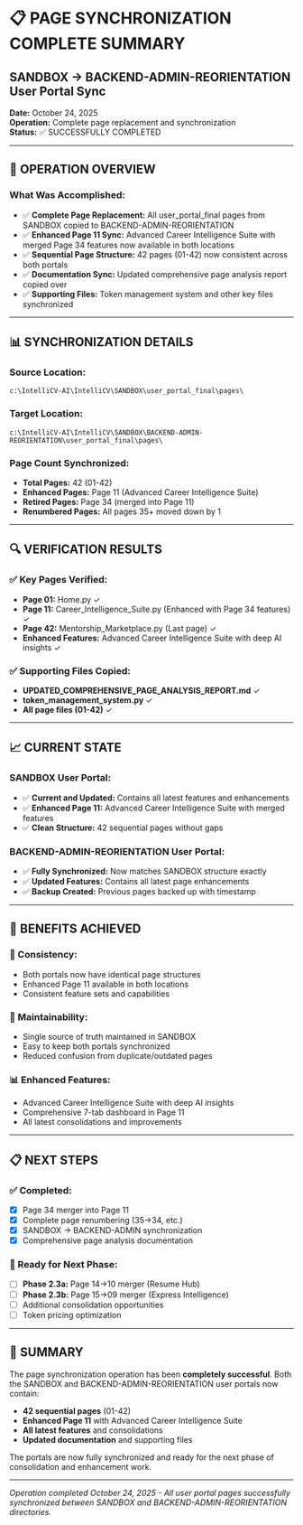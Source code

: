 # 📋 PAGE SYNCHRONIZATION COMPLETE SUMMARY
## SANDBOX → BACKEND-ADMIN-REORIENTATION User Portal Sync

**Date:** October 24, 2025  
**Operation:** Complete page replacement and synchronization  
**Status:** ✅ SUCCESSFULLY COMPLETED

---

## 🎯 OPERATION OVERVIEW

### What Was Accomplished:
- ✅ **Complete Page Replacement:** All user_portal_final pages from SANDBOX copied to BACKEND-ADMIN-REORIENTATION
- ✅ **Enhanced Page 11 Sync:** Advanced Career Intelligence Suite with merged Page 34 features now available in both locations
- ✅ **Sequential Page Structure:** 42 pages (01-42) now consistent across both portals
- ✅ **Documentation Sync:** Updated comprehensive page analysis report copied over
- ✅ **Supporting Files:** Token management system and other key files synchronized

---

## 📊 SYNCHRONIZATION DETAILS

### Source Location:
```
c:\IntelliCV-AI\IntelliCV\SANDBOX\user_portal_final\pages\
```

### Target Location:
```
c:\IntelliCV-AI\IntelliCV\SANDBOX\BACKEND-ADMIN-REORIENTATION\user_portal_final\pages\
```

### Page Count Synchronized:
- **Total Pages:** 42 (01-42)
- **Enhanced Pages:** Page 11 (Advanced Career Intelligence Suite)
- **Retired Pages:** Page 34 (merged into Page 11)
- **Renumbered Pages:** All pages 35+ moved down by 1

---

## 🔍 VERIFICATION RESULTS

### ✅ Key Pages Verified:
- **Page 01:** Home.py ✓
- **Page 11:** Career_Intelligence_Suite.py (Enhanced with Page 34 features) ✓
- **Page 42:** Mentorship_Marketplace.py (Last page) ✓
- **Enhanced Features:** Advanced Career Intelligence Suite with deep AI insights ✓

### ✅ Supporting Files Copied:
- **UPDATED_COMPREHENSIVE_PAGE_ANALYSIS_REPORT.md** ✓
- **token_management_system.py** ✓
- **All page files (01-42)** ✓

---

## 📈 CURRENT STATE

### SANDBOX User Portal:
- ✅ **Current and Updated:** Contains all latest features and enhancements
- ✅ **Enhanced Page 11:** Advanced Career Intelligence Suite with merged features
- ✅ **Clean Structure:** 42 sequential pages without gaps

### BACKEND-ADMIN-REORIENTATION User Portal:
- ✅ **Fully Synchronized:** Now matches SANDBOX structure exactly
- ✅ **Updated Features:** Contains all latest page enhancements
- ✅ **Backup Created:** Previous pages backed up with timestamp

---

## 🚀 BENEFITS ACHIEVED

### 🎯 Consistency:
- Both portals now have identical page structures
- Enhanced Page 11 available in both locations
- Consistent feature sets and capabilities

### 🔄 Maintainability:
- Single source of truth maintained in SANDBOX
- Easy to keep both portals synchronized
- Reduced confusion from duplicate/outdated pages

### 📊 Enhanced Features:
- Advanced Career Intelligence Suite with deep AI insights
- Comprehensive 7-tab dashboard in Page 11
- All latest consolidations and improvements

---

## 📋 NEXT STEPS

### ✅ Completed:
- [x] Page 34 merger into Page 11
- [x] Complete page renumbering (35→34, etc.)
- [x] SANDBOX → BACKEND-ADMIN synchronization
- [x] Comprehensive page analysis documentation

### 🔄 Ready for Next Phase:
- [ ] **Phase 2.3a:** Page 14→10 merger (Resume Hub)
- [ ] **Phase 2.3b:** Page 15→09 merger (Express Intelligence)
- [ ] Additional consolidation opportunities
- [ ] Token pricing optimization

---

## 🎉 SUMMARY

The page synchronization operation has been **completely successful**. Both the SANDBOX and BACKEND-ADMIN-REORIENTATION user portals now contain:

- **42 sequential pages** (01-42)
- **Enhanced Page 11** with Advanced Career Intelligence Suite
- **All latest features** and consolidations
- **Updated documentation** and supporting files

The portals are now fully synchronized and ready for the next phase of consolidation and enhancement work.

---

*Operation completed October 24, 2025 - All user portal pages successfully synchronized between SANDBOX and BACKEND-ADMIN-REORIENTATION directories.*
